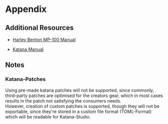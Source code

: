 # Appendix

## Additional Resources

* [Harley Benton MP-100 Manual](https://images.thomann.de/pics/atg/atgdata/document/manual/c_432459_v2_de_online.pdf)

* [Katana Manual](https://static.roland.com/assets/media/pdf/KTN-Mk2_deu03_W.pdf)

## Notes

### Katana-Patches
Using pre-made katana patches will not be supported, since commonly, third-party patches are optimised for the creators gear, which in most cases results in the patch not satisfying the consumers needs.  
However, creation of custom patches is supported, though they will not be exportable, since they're stored in a custom file format (TOML-Format) which will be readable for Katana-Studio.